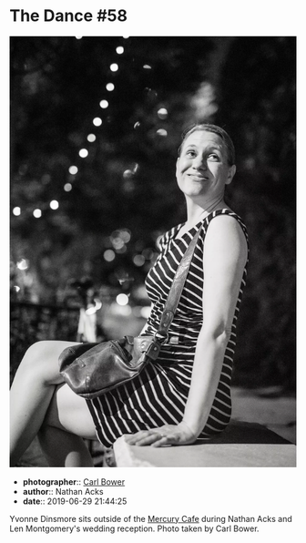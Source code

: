 # The Dance \#58

![Yvonne Dinsmore sits outside of the Mercury Cafe](assets/2019-06-29-set-4-the-dance-58.webp)

* **photographer**:: [Carl Bower](https://carlbowerphotos.com)  
* **author**:: Nathan Acks  
* **date**:: 2019-06-29 21:44:25

Yvonne Dinsmore sits outside of the [Mercury Cafe](http://mercurycafe.com) during Nathan Acks and Len Montgomery's wedding reception. Photo taken by Carl Bower.
